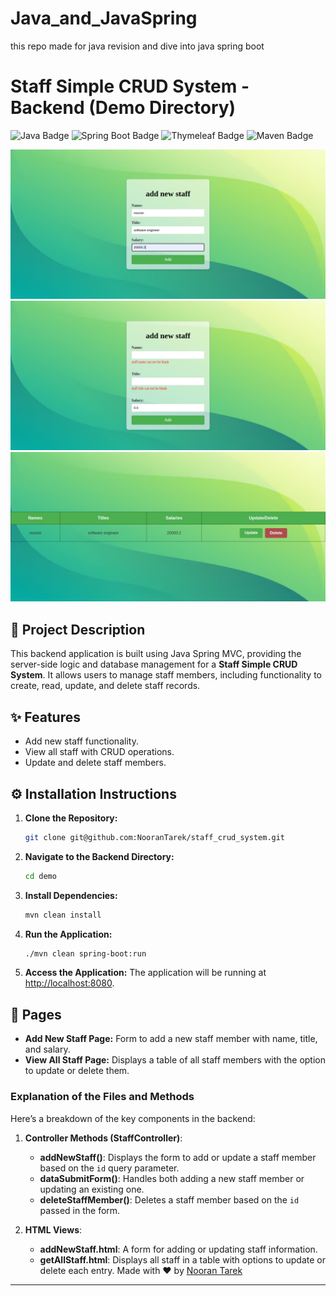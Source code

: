 # Java_and_JavaSpring
this repo made for java revision and dive into java spring boot
# Staff Simple CRUD System - Backend (Demo Directory)

![Java Badge](https://img.shields.io/badge/Java-17.x-blue?style=flat-square)
![Spring Boot Badge](https://img.shields.io/badge/Spring%20Boot-2.x-green?style=flat-square)
![Thymeleaf Badge](https://img.shields.io/badge/Thymeleaf-3.x-yellow?style=flat-square)
![Maven Badge](https://img.shields.io/badge/Maven-3.x-red?style=flat-square)

![Backend Diagram](demo/add.png)
![Backend Diagram](demo/validation.png)
![Backend Diagram](demo/get.png)

## 📄 Project Description

This backend application is built using Java Spring MVC, providing the server-side logic and database management for a **Staff Simple CRUD System**. It allows users to manage staff members, including functionality to create, read, update, and delete staff records.

## ✨ Features
- Add new staff functionality.
- View all staff with CRUD operations.
- Update and delete staff members.

## ⚙️ Installation Instructions

1. **Clone the Repository:**
    ```bash
    git clone git@github.com:NooranTarek/staff_crud_system.git
    ```
2. **Navigate to the Backend Directory:**
    ```bash
    cd demo
    ```
3. **Install Dependencies:**
    ```bash
    mvn clean install
    ```
4. **Run the Application:**
    ```bash
    ./mvn clean spring-boot:run
    ```
5. **Access the Application:**
    The application will be running at [http://localhost:8080](http://localhost:8080).

## 📄 Pages

- **Add New Staff Page:** Form to add a new staff member with name, title, and salary.
- **View All Staff Page:** Displays a table of all staff members with the option to update or delete them.

### Explanation of the Files and Methods

Here’s a breakdown of the key components in the backend:

1. **Controller Methods (StaffController)**:
   - **addNewStaff()**: Displays the form to add or update a staff member based on the `id` query parameter.
   - **dataSubmitForm()**: Handles both adding a new staff member or updating an existing one.
   - **deleteStaffMember()**: Deletes a staff member based on the `id` passed in the form.

2. **HTML Views**:
   - **addNewStaff.html**: A form for adding or updating staff information.
   - **getAllStaff.html**: Displays all staff in a table with options to update or delete each entry.
Made with ❤️ by [Nooran Tarek](https://github.com/NooranTarek)

---


